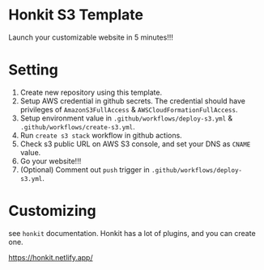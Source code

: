 # Honkit S3 Template

Launch your customizable website in 5 minutes!!!

# Setting

1. Create new repository using this template.
2. Setup AWS credential in github secrets. The credential should have privileges of `AmazonS3FullAccess` & `AWSCloudFormationFullAccess`.
3. Setup environment value in `.github/workflows/deploy-s3.yml` & `.github/workflows/create-s3.yml`.
4. Run `create s3 stack` workflow in github actions.
5. Check s3 public URL on AWS S3 console, and set your DNS as `CNAME` value.
6. Go your website!!!
7. (Optional) Comment out `push` trigger in `.github/workflows/deploy-s3.yml`.

# Customizing

see `honkit` documentation. Honkit has a lot of plugins, and you can create one.

https://honkit.netlify.app/

